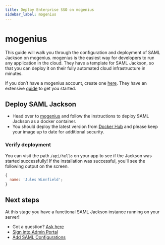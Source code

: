```yaml
---
title: Deploy Enterprise SSO on mogenius
sidebar_label: mogenius
---
```


# mogenius

This guide will walk you through the configuration and deployment of SAML Jackson on mogenius. mogenius is the easiest way for developers to run any application in the cloud. They have a template for SAML Jackson, so that you can deploy it on their fully automated cloud infrastructure in minutes.

If you don’t have a mogenius account, create one [here](https://studio.mogenius.com/user/registration). They have an extensive [guide](https://docs.mogenius.com/getting-started/quickstart) to get you started.

## Deploy SAML Jackson

- Head over to [mogenius](https://docs.mogenius.com/services/various/saml-jackson) and follow the instructions to deploy SAML Jackson as a docker container.
- You should deploy the latest version from [Docker Hub](https://hub.docker.com/r/boxyhq/jackson/tags) and please keep your image up to date for additional security.

### Verify deployment

You can visit the path `/api/hello` on your app to see if the Jackson was started successfully! If the installation was successful, you'll see the following output on the screen.

```javascript
{
  name: 'Jules Winnfield';
}
```

## Next steps

At this stage you have a functional SAML Jackson instance running on your server!

- Got a question? [Ask here](https://discord.gg/uyb7pYt4Pa)
- [Sign into Admin Portal](/docs/admin-portal/overview#sign-into-admin-portal)
- [Add SAML Configurations](/docs/admin-portal/enterprise-sso)
